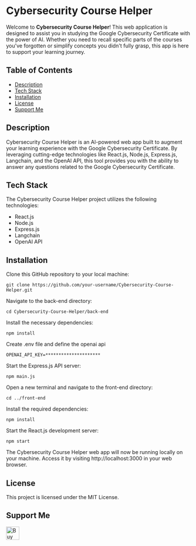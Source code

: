 # Cybersecurity Course Helper

Welcome to **Cybersecurity Course Helper**! This web application is designed to assist you in studying the Google Cybersecurity Certificate with the power of AI. Whether you need to recall specific parts of the courses you've forgotten or simplify concepts you didn't fully grasp, this app is here to support your learning journey.

## Table of Contents

- [Description](#description)
- [Tech Stack](#tech-stack)
- [Installation](#installation)
- [License](#license)
- [Support Me](#support-me)
## Description

Cybersecurity Course Helper is an AI-powered web app built to augment your learning experience with the Google Cybersecurity Certificate. By leveraging cutting-edge technologies like React.js, Node.js, Express.js, Langchain, and the OpenAI API, this tool provides you with the ability to answer any questions related to the Google Cybersecurity Certificate.

## Tech Stack

The Cybersecurity Course Helper project utilizes the following technologies:

- React.js
- Node.js
- Express.js
- Langchain
- OpenAI API


## Installation


Clone this GitHub repository to your local machine:

    git clone https://github.com/your-username/Cybersecurity-Course-Helper.git
    
	
Navigate to the back-end directory:

    cd Cybersecurity-Course-Helper/back-end
	
Install the necessary dependencies:

    npm install
	
Create .env file and define the openai api

    OPENAI_API_KEY=*********************
	
Start the Express.js API server:

    npm main.js
	
Open a new terminal and navigate to the front-end directory:

    cd ../front-end
	
Install the required dependencies:

    npm install
	
Start the React.js development server:

    npm start
	
The Cybersecurity Course Helper web app will now be running locally on your machine. Access it by visiting http://localhost:3000 in your web browser.


## License
This project is licensed under the MIT License.

## Support Me
<a href='https://ko-fi.com/N4N6MEFGD' target='_blank'><img height='36' style='border:0px;height:36px;' src='https://storage.ko-fi.com/cdn/kofi2.png?v=3' border='0' alt='Buy Me a Coffee at ko-fi.com' /></a>
